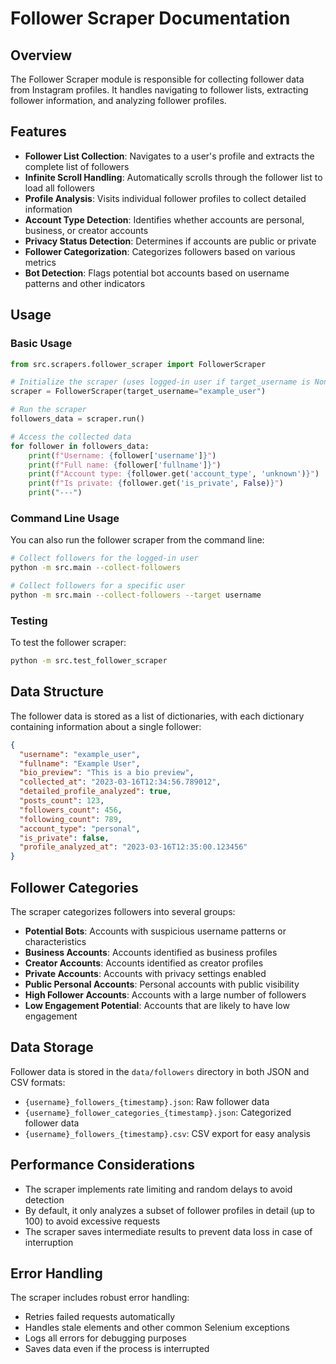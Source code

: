 # Follower Scraper Documentation

## Overview

The Follower Scraper module is responsible for collecting follower data from Instagram profiles. It handles navigating to follower lists, extracting follower information, and analyzing follower profiles.

## Features

- **Follower List Collection**: Navigates to a user's profile and extracts the complete list of followers
- **Infinite Scroll Handling**: Automatically scrolls through the follower list to load all followers
- **Profile Analysis**: Visits individual follower profiles to collect detailed information
- **Account Type Detection**: Identifies whether accounts are personal, business, or creator accounts
- **Privacy Status Detection**: Determines if accounts are public or private
- **Follower Categorization**: Categorizes followers based on various metrics
- **Bot Detection**: Flags potential bot accounts based on username patterns and other indicators

## Usage

### Basic Usage

```python
from src.scrapers.follower_scraper import FollowerScraper

# Initialize the scraper (uses logged-in user if target_username is None)
scraper = FollowerScraper(target_username="example_user")

# Run the scraper
followers_data = scraper.run()

# Access the collected data
for follower in followers_data:
    print(f"Username: {follower['username']}")
    print(f"Full name: {follower['fullname']}")
    print(f"Account type: {follower.get('account_type', 'unknown')}")
    print(f"Is private: {follower.get('is_private', False)}")
    print("---")
```

### Command Line Usage

You can also run the follower scraper from the command line:

```bash
# Collect followers for the logged-in user
python -m src.main --collect-followers

# Collect followers for a specific user
python -m src.main --collect-followers --target username
```

### Testing

To test the follower scraper:

```bash
python -m src.test_follower_scraper
```

## Data Structure

The follower data is stored as a list of dictionaries, with each dictionary containing information about a single follower:

```json
{
  "username": "example_user",
  "fullname": "Example User",
  "bio_preview": "This is a bio preview",
  "collected_at": "2023-03-16T12:34:56.789012",
  "detailed_profile_analyzed": true,
  "posts_count": 123,
  "followers_count": 456,
  "following_count": 789,
  "account_type": "personal",
  "is_private": false,
  "profile_analyzed_at": "2023-03-16T12:35:00.123456"
}
```

## Follower Categories

The scraper categorizes followers into several groups:

- **Potential Bots**: Accounts with suspicious username patterns or characteristics
- **Business Accounts**: Accounts identified as business profiles
- **Creator Accounts**: Accounts identified as creator profiles
- **Private Accounts**: Accounts with privacy settings enabled
- **Public Personal Accounts**: Personal accounts with public visibility
- **High Follower Accounts**: Accounts with a large number of followers
- **Low Engagement Potential**: Accounts that are likely to have low engagement

## Data Storage

Follower data is stored in the `data/followers` directory in both JSON and CSV formats:

- `{username}_followers_{timestamp}.json`: Raw follower data
- `{username}_follower_categories_{timestamp}.json`: Categorized follower data
- `{username}_followers_{timestamp}.csv`: CSV export for easy analysis

## Performance Considerations

- The scraper implements rate limiting and random delays to avoid detection
- By default, it only analyzes a subset of follower profiles in detail (up to 100) to avoid excessive requests
- The scraper saves intermediate results to prevent data loss in case of interruption

## Error Handling

The scraper includes robust error handling:

- Retries failed requests automatically
- Handles stale elements and other common Selenium exceptions
- Logs all errors for debugging purposes
- Saves data even if the process is interrupted 